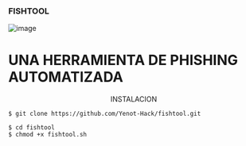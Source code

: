 ### FISHTOOL

![image](https://user-images.githubusercontent.com/80509534/110908517-8a4e5880-82d4-11eb-8453-1c8b4fc77d67.png)


# UNA HERRAMIENTA DE PHISHING AUTOMATIZADA

<p align="center">
INSTALACION 
</p>

```
$ git clone https://github.com/Yenot-Hack/fishtool.git
```
```
$ cd fishtool
$ chmod +x fishtool.sh
```
